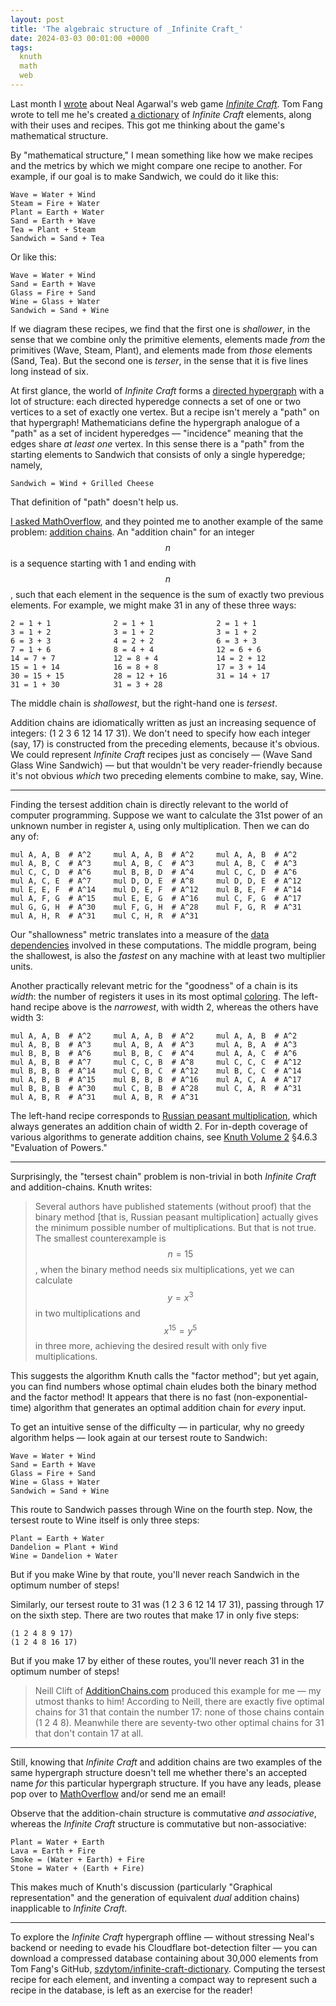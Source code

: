 ```yaml
---
layout: post
title: 'The algebraic structure of _Infinite Craft_'
date: 2024-03-03 00:01:00 +0000
tags:
  knuth
  math
  web
---
```


Last month I [wrote](/blog/2024/02/08/infinite-craft/) about Neal Agarwal's web game [_Infinite Craft_](https://neal.fun/infinite-craft/).
Tom Fang wrote to tell me he's created [a dictionary](https://szdytom.github.io/infinite-craft-dictionary/)
of _Infinite Craft_ elements, along with their uses and recipes. This got me thinking about the
game's mathematical structure.

By "mathematical structure," I mean something like how we make recipes and the metrics by which we
might compare one recipe to another. For example, if our goal is to make Sandwich, we could do it like this:

    Wave = Water + Wind
    Steam = Fire + Water
    Plant = Earth + Water
    Sand = Earth + Wave
    Tea = Plant + Steam
    Sandwich = Sand + Tea

Or like this:

    Wave = Water + Wind
    Sand = Earth + Wave
    Glass = Fire + Sand
    Wine = Glass + Water
    Sandwich = Sand + Wine

If we diagram these recipes, we find that the first one is _shallower_, in the sense that we combine only the
primitive elements, elements made _from_ the primitives (Wave, Steam, Plant), and elements made from _those_
elements (Sand, Tea). But the second one is _terser_, in the sense that it is five lines long instead of six.

At first glance, the world of _Infinite Craft_ forms a [directed hypergraph](https://en.wikipedia.org/wiki/Hypergraph)
with a lot of structure: each directed hyperedge connects a set of one or two vertices to a set of exactly one vertex.
But a recipe isn't merely a "path" on that hypergraph!
Mathematicians define the hypergraph analogue of a "path" as a set of incident hyperedges — "incidence"
meaning that the edges share _at least one_ vertex. In this sense there is a "path" from the starting elements
to Sandwich that consists of only a single hyperedge; namely,

    Sandwich = Wind + Grilled Cheese

That definition of "path" doesn't help us.

[I asked MathOverflow](https://mathoverflow.net/questions/466176/what-is-the-proper-name-for-this-tersest-path-problem-in-infinite-craft),
and they pointed me to another example of the same problem: [addition chains](https://en.wikipedia.org/wiki/Addition_chain).
An "addition chain" for an integer $$n$$ is a sequence starting with 1 and ending with $$n$$, such that each
element in the sequence is the sum of exactly two previous elements. For example,
we might make 31 in any of these three ways:

    2 = 1 + 1              2 = 1 + 1              2 = 1 + 1
    3 = 1 + 2              3 = 1 + 2              3 = 1 + 2
    6 = 3 + 3              4 = 2 + 2              6 = 3 + 3
    7 = 1 + 6              8 = 4 + 4              12 = 6 + 6
    14 = 7 + 7             12 = 8 + 4             14 = 2 + 12
    15 = 1 + 14            16 = 8 + 8             17 = 3 + 14
    30 = 15 + 15           28 = 12 + 16           31 = 14 + 17
    31 = 1 + 30            31 = 3 + 28

The middle chain is _shallowest_, but the right-hand one is _tersest_.

Addition chains are idiomatically written as just an increasing sequence of integers: (1 2 3 6 12 14 17 31).
We don't need to specify how each integer (say, 17) is constructed from the preceding elements, because it's
obvious. We could represent _Infinite Craft_ recipes just as concisely — (Wave Sand Glass Wine Sandwich) — but
that wouldn't be very reader-friendly because it's not obvious _which_ two preceding elements combine to make,
say, Wine.

----

Finding the tersest addition chain is directly relevant to the world of computer programming.
Suppose we want to calculate the 31st power of an unknown number in register `A`,
using only multiplication. Then we can do any of:

    mul A, A, B  # A^2     mul A, A, B  # A^2     mul A, A, B  # A^2
    mul A, B, C  # A^3     mul A, B, C  # A^3     mul A, B, C  # A^3
    mul C, C, D  # A^6     mul B, B, D  # A^4     mul C, C, D  # A^6
    mul A, C, E  # A^7     mul D, D, E  # A^8     mul D, D, E  # A^12
    mul E, E, F  # A^14    mul D, E, F  # A^12    mul B, E, F  # A^14
    mul A, F, G  # A^15    mul E, E, G  # A^16    mul C, F, G  # A^17
    mul G, G, H  # A^30    mul F, G, H  # A^28    mul F, G, R  # A^31
    mul A, H, R  # A^31    mul C, H, R  # A^31

Our "shallowness" metric translates into a measure of the [data dependencies](https://en.wikipedia.org/wiki/Data_dependency)
involved in these computations. The middle program, being the shallowest,
is also the _fastest_ on any machine with at least two multiplier units.

Another practically relevant metric for the "goodness" of a chain is its _width_: the number of
registers it uses in its most optimal [coloring](https://en.wikipedia.org/wiki/Register_allocation#Graph-coloring_allocation).
The left-hand recipe above is the _narrowest_, with width 2, whereas the others have width 3:

    mul A, A, B  # A^2     mul A, A, B  # A^2     mul A, A, B  # A^2
    mul A, B, B  # A^3     mul A, B, A  # A^3     mul A, B, A  # A^3
    mul B, B, B  # A^6     mul B, B, C  # A^4     mul A, A, C  # A^6
    mul A, B, B  # A^7     mul C, C, B  # A^8     mul C, C, C  # A^12
    mul B, B, B  # A^14    mul C, B, C  # A^12    mul B, C, C  # A^14
    mul A, B, B  # A^15    mul B, B, B  # A^16    mul A, C, A  # A^17
    mul B, B, B  # A^30    mul C, B, B  # A^28    mul C, A, R  # A^31
    mul A, B, R  # A^31    mul A, B, R  # A^31

The left-hand recipe corresponds to [Russian peasant multiplication](https://en.wikipedia.org/wiki/Ancient_Egyptian_multiplication),
which always generates an addition chain of width 2. For in-depth coverage of various algorithms to generate
addition chains, see [Knuth Volume 2](https://amzn.to/49zv6Gs) §4.6.3 "Evaluation of Powers."

----

Surprisingly, the "tersest chain" problem is non-trivial in both _Infinite Craft_ and addition-chains.
Knuth writes:

> Several authors have published statements (without proof) that the binary method
> [that is, Russian peasant multiplication] actually gives the minimum possible number of
> multiplications. But that is not true. The smallest counterexample is $$n = 15$$,
> when the binary method needs six multiplications, yet we can calculate $$y = x^3$$
> in two multiplications and $$x^{15} = y^5$$ in three more, achieving the desired result
> with only five multiplications.

This suggests the algorithm Knuth calls the "factor method"; but yet again, you can find numbers
whose optimal chain eludes both the binary method and the factor method! It appears that there
is no fast (non-exponential-time) algorithm that generates an optimal addition chain for _every_ input.

To get an intuitive sense of the difficulty — in particular, why no greedy algorithm helps —
look again at our tersest route to Sandwich:

    Wave = Water + Wind
    Sand = Earth + Wave
    Glass = Fire + Sand
    Wine = Glass + Water
    Sandwich = Sand + Wine

This route to Sandwich passes through Wine on the fourth step.
Now, the tersest route to Wine itself is only three steps:

    Plant = Earth + Water
    Dandelion = Plant + Wind
    Wine = Dandelion + Water

But if you make Wine by that route, you'll never reach Sandwich in the optimum number of steps!

Similarly, our tersest route to 31 was (1 2 3 6 12 14 17 31), passing through 17 on the sixth step.
There are two routes that make 17 in only five steps:

    (1 2 4 8 9 17)
    (1 2 4 8 16 17)

But if you make 17 by either of these routes, you'll never reach 31 in the optimum number of steps!

> Neill Clift of [AdditionChains.com](http://additionchains.com/) produced this example for me —
> my utmost thanks to him! According to Neill, there are exactly five optimal chains for 31 that
> contain the number 17: none of those chains contain (1 2 4 8). Meanwhile there are seventy-two
> other optimal chains for 31 that don't contain 17 at all.

----

Still, knowing that _Infinite Craft_ and addition chains are two examples of the same hypergraph
structure doesn't tell me whether there's an accepted name _for_ this particular hypergraph structure.
If you have any leads, please pop over to [MathOverflow](https://mathoverflow.net/questions/466176/what-is-the-proper-name-for-this-tersest-path-problem-in-infinite-craft)
and/or send me an email!

Observe that the addition-chain structure is commutative _and associative_, whereas
the _Infinite Craft_ structure is commutative but non-associative:

    Plant = Water + Earth
    Lava = Earth + Fire
    Smoke = (Water + Earth) + Fire
    Stone = Water + (Earth + Fire)

This makes much of Knuth's discussion (particularly "Graphical representation" and the
generation of equivalent _dual_ addition chains) inapplicable to _Infinite Craft_.

----

To explore the _Infinite Craft_ hypergraph offline — without stressing Neal's backend or needing
to evade his Cloudflare bot-detection filter — you can download a compressed database containing
about 30,000 elements from Tom Fang's GitHub, [szdytom/infinite-craft-dictionary](https://github.com/szdytom/infinite-craft-dictionary/).
Computing the tersest recipe for each element, and inventing a compact way to represent such a
recipe in the database, is left as an exercise for the reader!
